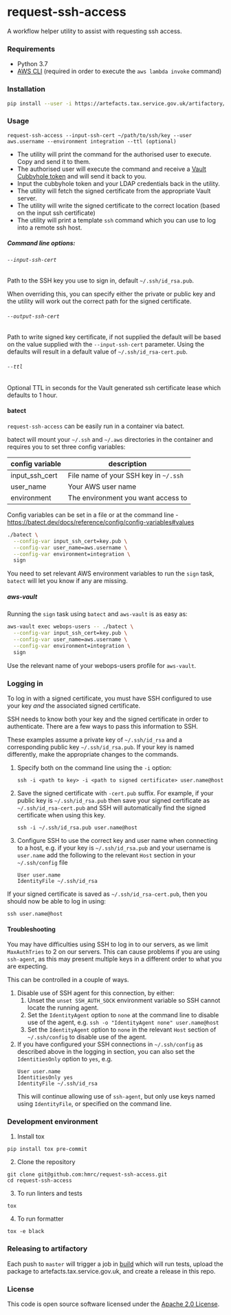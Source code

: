 # request-ssh-access

A workflow helper utility to assist with requesting ssh access.


### Requirements
- Python 3.7
- [AWS CLI](https://aws.amazon.com/cli/) (required in order to execute the `aws lambda invoke` command)

### Installation
```bash
pip install --user -i https://artefacts.tax.service.gov.uk/artifactory/api/pypi/pips/simple request-ssh-access
```

### Usage
```
request-ssh-access --input-ssh-cert ~/path/to/ssh/key --user aws.username --environment integration --ttl (optional)
```

- The utility will print the command for the authorised user to execute. Copy and send it to them.
- The authorised user will execute the command and receive a [Vault Cubbyhole token](https://www.vaultproject.io/docs/secrets/cubbyhole/index.html) and will send it back to you.
- Input the cubbyhole token and your LDAP credentials back in the utility. 
- The utility will fetch the signed certificate from the appropriate Vault server.
- The utility will write the signed certificate to the correct location (based on the input ssh certificate)
- The utility will print a template `ssh` command which you can use to log into a remote ssh host.

##### Command line options:
###### `--input-ssh-cert`
Path to the SSH key you use to sign in, default `~/.ssh/id_rsa.pub`.

When overriding this, you can specify either the private or public key and the
utility will work out the correct path for the signed certificate.

###### `--output-ssh-cert`
Path to write signed key certificate, if not supplied the default will be based
on the value supplied with the `--input-ssh-cert` parameter. Using the defaults
will result in a default value of `~/.ssh/id_rsa-cert.pub`.

###### `--ttl`
Optional TTL in seconds for the Vault generated ssh certificate lease which defaults to 1 hour.

#### batect

`request-ssh-access` can be easily run in a container via batect.

batect will mount your `~/.ssh` and `~/.aws` directories in the container and
requires you to set three config variables:

config variable | description
----------------|--------------------------------------
input_ssh_cert  | File name of your SSH key in `~/.ssh`
user_name       | Your AWS user name
environment     | The environment you want access to

Config variables can be set in a file or at the command line - https://batect.dev/docs/reference/config/config-variables#values

```bash
./batect \
  --config-var input_ssh_cert=key.pub \
  --config-var user_name=aws.username \
  --config-var environment=integration \
  sign
```

You need to set relevant AWS environment variables to run the `sign` task,
`batect` will let you know if any are missing.

##### aws-vault

Running the `sign` task using `batect` and `aws-vault` is as easy as:

```bash
aws-vault exec webops-users -- ./batect \
  --config-var input_ssh_cert=key.pub \
  --config-var user_name=aws.username \
  --config-var environment=integration \
  sign
```

Use the relevant name of your webops-users profile for `aws-vault`.

### Logging in
To log in with a signed certificate, you must have SSH configured to use your
key *and* the associated signed certificate.

SSH needs to know both your key and the signed certificate in order to
authenticate. There are a few ways to pass this information to SSH.

These examples assume a private key of `~/.ssh/id_rsa` and a corresponding
public key `~/.ssh/id_rsa.pub`. If your key is named differently, make the
appropriate changes to the commands.

1. Specify both on the command line using the `-i` option:
   ```
   ssh -i <path to key> -i <path to signed certificate> user.name@host
   ```
1. Save the signed certificate with `-cert.pub` suffix. For example, if your
   public key is `~/.ssh/id_rsa.pub` then save your signed certificate as
   `~/.ssh/id_rsa-cert.pub` and SSH will automatically find the signed
   certificate when using this key.
   ```
   ssh -i ~/.ssh/id_rsa.pub user.name@host
   ``` 
1. Configure SSH to use the correct key and user name when connecting to a
   host, e.g. if your key is `~/.ssh/id_rsa.pub` and your username is
   `user.name` add the following to the relevant `Host` section in your
   `~/.ssh/config` file  
   ```
   User user.name
   IdentityFile ~/.ssh/id_rsa
   ```

If your signed certificate is saved as `~/.ssh/id_rsa-cert.pub`, then you
should now be able to log in using:

```
ssh user.name@host
```

#### Troubleshooting
You may have difficulties using SSH to log in to our servers, as we limit
`MaxAuthTries` to 2 on our servers. This can cause problems if you are using
`ssh-agent`, as this may present multiple keys in a different order to what you
are expecting.

This can be controlled in a couple of ways.

1. Disable use of SSH agent for this connection, by either:
   1. Unset the `unset SSH_AUTH_SOCK` environment variable so SSH cannot
      locate the running agent.
   1. Set the `IdentityAgent` option to `none` at the command line to disable
      use of the agent, e.g. `ssh -o "IdentityAgent none" user.name@host`
   1. Set the `IdentityAgent` option to `none` in the relevant `Host` section
      of `~/.ssh/config` to disable use of the agent.
1. If you have configured your SSH connections in `~/.ssh/config` as described
   above in the logging in section, you can also set the `IdentitiesOnly`
   option to `yes`, e.g.
   ```
   User user.name
   IdentitiesOnly yes
   IdentityFile ~/.ssh/id_rsa
   ```
   This will continue allowing use of `ssh-agent`, but only use keys named using
   `IdentityFile`, or specified on the command line.   

### Development environment
1. Install tox
```
pip install tox pre-commit
```

2. Clone the repository
```
git clone git@github.com:hmrc/request-ssh-access.git
cd request-ssh-access
```

3. To run linters and tests
```
tox
```

4. To run formatter
```
tox -e black
```

### Releasing to artifactory
Each push to `master` will trigger a job in [build](https://build.tax.service.gov.uk/job/platform-security/job/request-ssh-access/) which will run tests, upload the package to artefacts.tax.service.gov.uk, and create a release in this repo.

### License

This code is open source software licensed under the [Apache 2.0 License]("http://www.apache.org/licenses/LICENSE-2.0.html").
